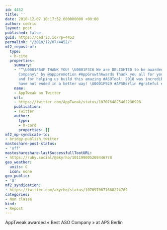 ```yaml
---
id: 4452
title: ''
date: 2018-12-07 10:17:52.000000000 +00:00
author: cedric
layout: post
published: false
guid: https://cedric.io/?p=4452
permalink: "/2018/12/07/4452/"
mf2_repost-of:
  type:
  - h-cite
  properties:
    summary:
    - "“\U0001F64F THANK YOU! \U0001F3C6 We are DELIGHTED to be awarded \"Best #ASO
      Company\" by @apppromotion #AppGrowthAwards Thank you all for your kind support
      and for helping us build this amazing #ASOTool! 2018 was incredible and could
      have not ended in a better way! \U0001F929 #APSBerlin #grateful #proud”"
    name:
    - AppTweak on Twitter
    url:
    - https://twitter.com/AppTweak/status/1070764825402236928
    publication:
    - Twitter
    author:
      type:
      - h-card
      properties: []
mf2_mp-syndicate-to:
- bridgy-publish_twitter
mastoshare-post-status:
- 'off'
mastoshareshare-lastSuccessfullTootURL:
- https://ruby.social/@akyrho/101199005269446778
geo_weather:
  units: C
  icon: none
geo_public:
- '0'
mf2_syndication:
- https://twitter.com/akyrho/status/1070970671688224769
categories:
- Non classé
kind:
- Repost
---
```

AppTweak awarded « Best ASO Company » at APS Berlin